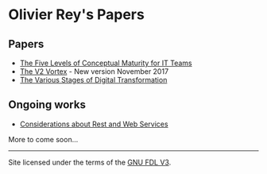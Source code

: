 # Olivier Rey's Papers

## Papers

* [The Five Levels of Conceptual Maturity for IT Teams](articles/five-levels.md)
* [The V2 Vortex](articles/the-v2-vortex.md) - New version November 2017
* [The Various Stages of Digital Transformation](articles/various-stages.md)

## Ongoing works

* [Considerations about Rest and Web Services](articles/about-rest.md)

More to come soon...


---

Site licensed under the terms of the [GNU FDL V3](about/LICENSE.md).

